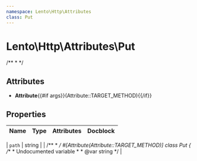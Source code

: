 ```yaml
---
namespace: Lento\Http\Attributes
class: Put
---
```


# Lento\Http\Attributes\Put

/**
 *
 */

## Attributes

- **Attribute**{{#if args}}(Attribute::TARGET_METHOD){{/if}}


## Properties
| Name | Type | Attributes | Docblock |
|------|------|------------|----------|

| `path` | string |  | /**
 *
 */
#[Attribute(Attribute::TARGET_METHOD)]
class Put
{
    /**
     * Undocumented variable
     *
     * @var string
     */ |



